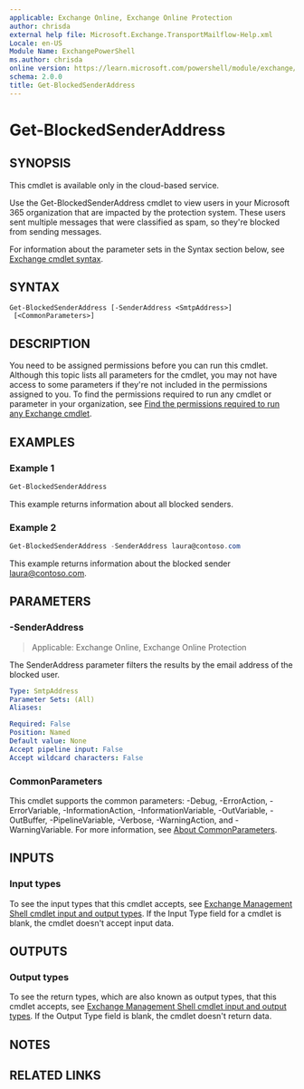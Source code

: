 ```yaml
---
applicable: Exchange Online, Exchange Online Protection
author: chrisda
external help file: Microsoft.Exchange.TransportMailflow-Help.xml
Locale: en-US
Module Name: ExchangePowerShell
ms.author: chrisda
online version: https://learn.microsoft.com/powershell/module/exchange/get-blockedsenderaddress
schema: 2.0.0
title: Get-BlockedSenderAddress
---
```


# Get-BlockedSenderAddress

## SYNOPSIS
This cmdlet is available only in the cloud-based service.

Use the Get-BlockedSenderAddress cmdlet to view users in your Microsoft 365 organization that are impacted by the protection system. These users sent multiple messages that were classified as spam, so they're blocked from sending messages.

For information about the parameter sets in the Syntax section below, see [Exchange cmdlet syntax](https://learn.microsoft.com/powershell/exchange/exchange-cmdlet-syntax).

## SYNTAX

```
Get-BlockedSenderAddress [-SenderAddress <SmtpAddress>]
 [<CommonParameters>]
```

## DESCRIPTION
You need to be assigned permissions before you can run this cmdlet. Although this topic lists all parameters for the cmdlet, you may not have access to some parameters if they're not included in the permissions assigned to you. To find the permissions required to run any cmdlet or parameter in your organization, see [Find the permissions required to run any Exchange cmdlet](https://learn.microsoft.com/powershell/exchange/find-exchange-cmdlet-permissions).

## EXAMPLES

### Example 1
```powershell
Get-BlockedSenderAddress
```

This example returns information about all blocked senders.

### Example 2
```powershell
Get-BlockedSenderAddress -SenderAddress laura@contoso.com
```

This example returns information about the blocked sender laura@contoso.com.

## PARAMETERS

### -SenderAddress

> Applicable: Exchange Online, Exchange Online Protection

The SenderAddress parameter filters the results by the email address of the blocked user.

```yaml
Type: SmtpAddress
Parameter Sets: (All)
Aliases:

Required: False
Position: Named
Default value: None
Accept pipeline input: False
Accept wildcard characters: False
```

### CommonParameters
This cmdlet supports the common parameters: -Debug, -ErrorAction, -ErrorVariable, -InformationAction, -InformationVariable, -OutVariable, -OutBuffer, -PipelineVariable, -Verbose, -WarningAction, and -WarningVariable. For more information, see [About CommonParameters](https://learn.microsoft.com/powershell/module/microsoft.powershell.core/about/about_commonparameters).

## INPUTS

### Input types
To see the input types that this cmdlet accepts, see [Exchange Management Shell cmdlet input and output types](https://learn.microsoft.com/exchange/client-developer/management/exchange-management-shell-cmdlet-input-and-output-types). If the Input Type field for a cmdlet is blank, the cmdlet doesn't accept input data.

## OUTPUTS

### Output types
To see the return types, which are also known as output types, that this cmdlet accepts, see [Exchange Management Shell cmdlet input and output types](https://learn.microsoft.com/exchange/client-developer/management/exchange-management-shell-cmdlet-input-and-output-types). If the Output Type field is blank, the cmdlet doesn't return data.

## NOTES

## RELATED LINKS
